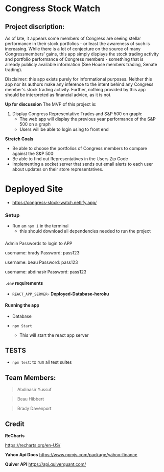 # Congress Stock Watch


## Project discription:

As of late, it appears some members of Congress are seeing stellar performance in their stock portfolios - or least the awareness of such is increasing. While there is a lot of conjecture on the source of many Congressmembers' gains, this app simply displays the stock trading activity and portfolio performance of Congress members - something that is already publicly available information (See House members trading, Senate trading).

Disclaimer: this app exists purely for informational purposes. Neither this app nor its authors make any inference to the intent behind any Congress member's stock trading activity. Further, nothing provided by this app should be interpreted as financial advice, as it is not.

**Up for discussion**
The MVP of this project is:

1. Display Congress Representative Trades and S&P 500 on graph:
    - The web app will display the previous year performance of the S&P 500 on a graph
    - Users will be able to login using to front end 

**Stretch Goals**
- Be able to choose the portfolios of Congress members to compare against the S&P 500
- Be able to find out Representatives in the Users Zip Code
- Implementing a socket server that sends out email alerts to each user about updates on their store representatives.

# Deployed Site
  - https://congress-stock-watch.netlify.app/


### Setup
- Run an `npm i`  in the terminal 
  - this should download all dependencies needed to run the project
###
Admin Passwords to login to APP

username: brady
Password: pass123

username: beau
Password: pass123

username: abdinasir
Password: pass123

#### `.env` requirements

- `REACT_APP_SERVER`- **Deployed-Database-heroku**

#### Running the app
- Database
  
- `npm Start`
    - This will start the react app server 
## TESTS

  - `npm test`: to run all test suites

## Team Members:

> Abdinasir Yussuf

> Beau Hibbert

> Brady Davenport


## Credit

**ReCharts**

https://recharts.org/en-US/

**Yahoo Api Docs**
https://www.npmjs.com/package/yahoo-finance

**Quiver API**
https://api.quiverquant.com/


